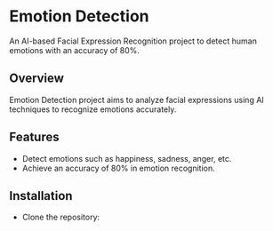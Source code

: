 # Emotion Detection

An AI-based Facial Expression Recognition project to detect human emotions with an accuracy of 80%.

## Overview

Emotion Detection project aims to analyze facial expressions using AI techniques to recognize emotions accurately.

## Features

- Detect emotions such as happiness, sadness, anger, etc.
- Achieve an accuracy of 80% in emotion recognition.

## Installation

- Clone the repository:
